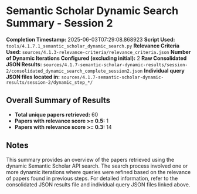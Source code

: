 # Semantic Scholar Dynamic Search Summary - Session 2

**Completion Timestamp:** 2025-06-03T07:29:08.868923
**Script Used:** `tools/4.1.7.1_semantic_scholar_dynamic_search.py`
**Relevance Criteria Used:** `sources/4.1.3-relevance-criteria/relevance_criteria.json`
**Number of Dynamic Iterations Configured (excluding initial):** 2
**Raw Consolidated JSON Results:** `sources/4.1.7-semantic-scholar-dynamic-results/session-2/consolidated_dynamic_search_complete_session2.json`
**Individual query JSON files located in:** `sources/4.1.7-semantic-scholar-dynamic-results/session-2/dynamic_step_*/`

## Overall Summary of Results

- **Total unique papers retrieved:** 60
- **Papers with relevance score >= 0.5:** 1
- **Papers with relevance score >= 0.3:** 14

## Notes

This summary provides an overview of the papers retrieved using the dynamic Semantic Scholar API search. The search process involved one or more dynamic iterations where queries were refined based on the relevance of papers found in previous steps. For detailed information, refer to the consolidated JSON results file and individual query JSON files linked above.
